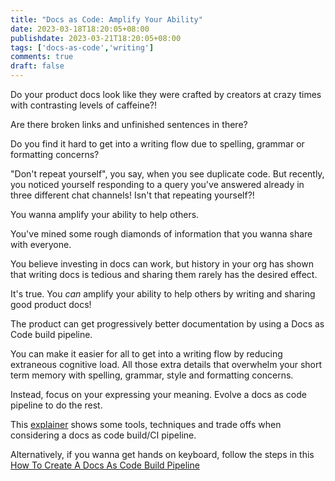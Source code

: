 ```yaml
---
title: "Docs as Code: Amplify Your Ability"
date: 2023-03-18T18:20:05+08:00
publishdate: 2023-03-21T18:20:05+08:00
tags: ['docs-as-code','writing']
comments: true
draft: false
---
```


Do your product docs look like they were crafted by creators at crazy times with contrasting levels of caffeine?!

Are there broken links and unfinished sentences in there?

Do you find it hard to get into a writing flow due to spelling, grammar or formatting concerns?

"Don't repeat yourself", you say, when you see duplicate code.
But recently, you noticed yourself responding to a query you've answered already in three different chat channels! Isn't that repeating yourself?!

You wanna amplify your ability to help others.

You've mined some rough diamonds of information that you wanna share with everyone.

You believe investing in docs can work, but history in your org has shown that writing docs is tedious and sharing them rarely has the desired effect.

It's true. You *can* amplify your ability to help others by writing and sharing good product docs!

The product can get progressively better documentation by using a Docs as Code build pipeline.

You can make it easier for all to get into a writing flow by reducing extraneous cognitive load. All those extra details that overwhelm your short term memory with spelling, grammar, style and formatting concerns.

Instead, focus on your expressing your meaning. Evolve a docs as code pipeline to do the rest.

This [explainer](../../explainer/docs-as-code-build-pipeline-explained/) shows some tools, techniques and trade offs when considering a docs as code build/CI pipeline.

Alternatively, if you wanna get hands on keyboard, follow the steps in this [How To Create A Docs As Code Build Pipeline](../../how-to/create-a-docs-as-code-build-pipeline)